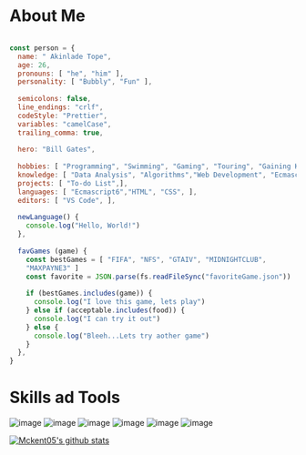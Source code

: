 
# About Me

```Javascript

const person = {
  name: " Akinlade Tope",
  age: 26,
  pronouns: [ "he", "him" ],
  personality: [ "Bubbly", "Fun" ],
  
  semicolons: false,
  line_endings: "crlf",
  codeStyle: "Prettier",
  variables: "camelCase",
  trailing_comma: true,
  
  hero: "Bill Gates",
  
  hobbies: [ "Programming", "Swimming", "Gaming", "Touring", "Gaining Knowledge", ],
  knowledge: [ "Data Analysis", "Algorithms","Web Development", "Ecmascript", "Numbers",],
  projects: [ "To-do List",],  
  languages: [ "Ecmascript6","HTML", "CSS", ],
  editors: [ "VS Code", ],
  
  newLanguage() {
    console.log("Hello, World!")
  },
  
  favGames (game) {
    const bestGames = [ "FIFA", "NFS", "GTAIV", "MIDNIGHTCLUB", 
    "MAXPAYNE3" ]
    const favorite = JSON.parse(fs.readFileSync("favoriteGame.json"))
    
    if (bestGames.includes(game)) {
      console.log("I love this game, lets play")
    } else if (acceptable.includes(food)) {
      console.log("I can try it out")
    } else {
      console.log("Bleeh...Lets try aother game")
    }
  },
}

```

# Skills ad Tools


![image](https://user-images.githubusercontent.com/73607512/139525328-1868a728-388e-4db1-82c2-eb3ffd3a4b19.png) ![image](https://user-images.githubusercontent.com/73607512/139525336-b56c0f3b-149b-4812-af62-f1627df48e11.png) ![image](https://user-images.githubusercontent.com/73607512/139525307-2df0ef0a-afaa-4840-9c62-e0e1a6d477e7.png) ![image](https://user-images.githubusercontent.com/73607512/139525347-fed83cbc-9072-4597-b915-027927e239c3.png) ![image](https://user-images.githubusercontent.com/73607512/139525353-5ea204b5-3ab6-4270-9e68-e6b12e569259.png) ![image](https://user-images.githubusercontent.com/73607512/139525368-2067fd89-47a4-40e4-bd2a-38988a36ac47.png)

 
 [![Mckent05's github stats](https://github-readme-stats.vercel.app/api?username=mckent05)](https://github.com/mckent05/github-readme-stats)




<!---
mckent05/mckent05 is a ✨ special ✨ repository because its `README.md` (this file) appears on your GitHub profile.
You can click the Preview link to take a look at your changes.
--->
